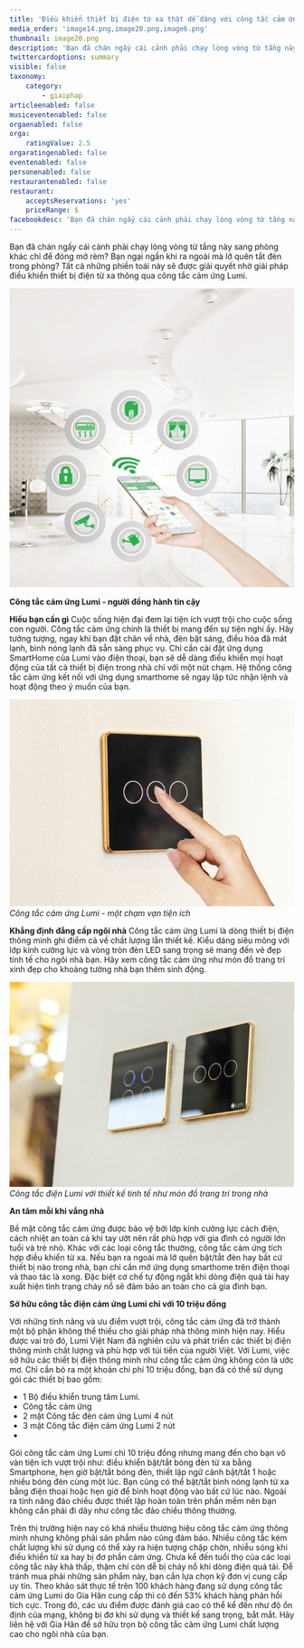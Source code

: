 ```yaml
---
title: 'Điều khiển thiết bị điện từ xa thật dễ dàng với công tắc cảm ứng Lumi'
media_order: 'image14.png,image20.png,image6.png'
thumbnail: image20.png
description: 'Bạn đã chán ngấy cái cảnh phải chạy lòng vòng từ tầng này sang phòng khác chỉ để đóng mở rèm? Bạn ngại ngần khi ra ngoài mà lỡ quên tắt đèn trong phòng? Tất cả những phiền toái này sẽ được giải quyết nhờ giải pháp điều khiển thiết bị điện từ xa thông qua công tắc cảm ứng Lumi.'
twittercardoptions: summary
visible: false
taxonomy:
    category:
        - giaiphap
articleenabled: false
musiceventenabled: false
orgaenabled: false
orga:
    ratingValue: 2.5
orgaratingenabled: false
eventenabled: false
personenabled: false
restaurantenabled: false
restaurant:
    acceptsReservations: 'yes'
    priceRange: $
facebookdesc: 'Bạn đã chán ngấy cái cảnh phải chạy lòng vòng từ tầng này sang phòng khác chỉ để đóng mở rèm? Bạn ngại ngần khi ra ngoài mà lỡ quên tắt đèn trong phòng? Tất cả những phiền toái này sẽ được giải quyết nhờ giải pháp điều khiển thiết bị điện từ xa thông qua công tắc cảm ứng Lumi.'
---
```


Bạn đã chán ngấy cái cảnh phải chạy lòng vòng từ tầng này sang phòng khác chỉ để đóng mở rèm? Bạn ngại ngần khi ra ngoài mà lỡ quên tắt đèn trong phòng? Tất cả những phiền toái này sẽ được giải quyết nhờ giải pháp điều khiển thiết bị điện từ xa thông qua công tắc cảm ứng Lumi.

![](image20.png)

**Công tắc cảm ứng Lumi - người đồng hành tin cậy**

**Hiểu bạn cần gì**
Cuộc sống hiện đại đem lại tiện ích vượt trội cho cuộc sống con người. Công tắc cảm ứng chính là thiết bị mang đến sự tiện nghi ấy. Hãy tưởng tượng, ngay khi bạn đặt chân về nhà, đèn bật sáng, điều hòa đã mát lạnh, bình nóng lạnh đã sẵn sàng phục vụ. Chỉ cần cài đặt ứng dụng SmartHome của Lumi vào điện thoại, bạn sẽ dễ dàng điều khiển mọi hoạt động của tất cả thiết bị điện trong nhà chỉ với một nút chạm. Hệ thống công tắc cảm ứng kết nối với ứng dụng smarthome sẽ ngay lập tức nhận lệnh và hoạt động theo ý muốn của bạn. 

![](image14.png)
_Công tắc cảm ứng Lumi - một chạm vạn tiện ích_

**Khẳng định đẳng cấp ngôi nhà**
Công tắc cảm ứng Lumi là dòng thiết bị điện thông minh ghi điểm cả về chất lượng lẫn thiết kế. Kiểu dáng siêu mỏng với lớp kính cường lực và vòng tròn đèn LED sang trọng sẽ mang đến vẻ đẹp tinh tế cho ngôi nhà bạn. Hãy xem công tắc cảm ứng như món đồ trang trí xinh đẹp cho khoảng tường nhà bạn thêm sinh động. 

![](image6.png)
_Công tắc điện Lumi với thiết kế tinh tế như món đồ trang trí trong nhà_

**An tâm mỗi khi vắng nhà**

Bề mặt công tắc cảm ứng được bảo vệ bởi lớp kính cường lực cách điện, cách nhiệt an toàn cả khi tay ướt nên rất phù hợp với gia đình có người lớn tuổi và trẻ nhỏ.
Khác với các loại công tắc thường, công tắc cảm ứng tích hợp điều khiển từ xa. Nếu bạn ra ngoài mà lỡ quên bật/tắt đèn hay bất cứ thiết bị nào trong nhà, bạn chỉ cần mở ứng dụng smarthome trên điện thoại và thao tác là xong. Đặc biệt cơ chế tự động ngắt khi dòng điện quá tải hay xuất hiện tình trạng cháy nổ sẽ đảm bảo an toàn cho cả gia đình bạn.

**Sở hữu công tắc điện cảm ứng Lumi chỉ với 10 triệu đồng**

Với những tính năng và ưu điểm vượt trội, công tắc cảm ứng đã trở thành một bộ phận không thể thiếu cho giải pháp nhà thông minh hiện nay. Hiểu được vai trò đó, Lumi Việt Nam đã nghiên cứu và phát triển các thiết bị điện thông minh chất lượng và phù hợp với túi tiền của người Việt. Với Lumi, việc sở hữu các thiết bị điện thông minh như công tắc cảm ứng không còn là ước mơ. Chỉ cần bỏ ra một khoản chi phí 10 triệu đồng, bạn đã có thể sử dụng gói các thiết bị bao gồm:

* 1 Bộ điều khiển trung tâm Lumi.
* Công tắc cảm ứng
* 2 mặt Công tắc đèn cảm ứng Lumi 4 nút
* 3 mặt Công tắc điện cảm ứng Lumi 2 nút
* 
Gói công tắc cảm ứng Lumi chỉ 10 triệu đồng nhưng mang đến cho bạn vô vàn tiện ích vượt trội như: điều khiển bật/tắt bóng đèn từ xa bằng Smartphone, hẹn giờ bật/tắt bóng đèn, thiết lập ngữ cảnh bật/tắt 1 hoặc nhiều bóng đèn cùng một lúc. Bạn cũng có thể bật/tắt bình nóng lạnh từ xa bằng điện thoại hoặc hẹn giờ để bình hoạt động vào bất cứ lúc nào. Ngoài ra tính năng đảo chiều được thiết lập hoàn toàn trên phần mềm nên bạn không cần phải đi dây như công tắc đảo chiều thông thường.

Trên thị trường hiện nay có khá nhiều thương hiệu công tắc cảm ứng thông minh nhưng không phải sản phẩm nào cũng đảm bảo. Nhiều công tắc kém chất lượng khi sử dụng có thể xảy ra hiện tượng chập chờn, nhiễu sóng khi điều khiển từ xa hay bị đơ phần cảm ứng. Chưa kể đến tuổi thọ của các loại công tắc này khá thấp, thậm chí còn dễ bị cháy nổ khi dòng điện quá tải. Để tránh mua phải những sản phẩm này, bạn cần lựa chọn kỹ đơn vị cung cấp uy tín. 
Theo khảo sát thực tế trên 100 khách hàng đang sử dụng công tắc cảm ứng Lumi do Gia Hân cung cấp thì có đến 53% khách hàng phản hồi tích cực. Trong đó, các ưu điểm được đánh giá cao có thể kể đến như độ ổn định của mạng, không bị đơ khi sử dụng và thiết kế sang trọng, bắt mắt. 
Hãy liên hệ với Gia Hân để sở hữu trọn bộ công tắc cảm ứng Lumi chất lượng cao cho ngôi nhà của bạn.
